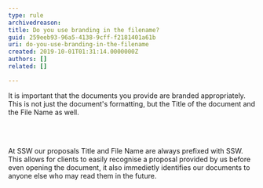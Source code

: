 ```yaml
---
type: rule
archivedreason: 
title: Do you use branding in the filename?
guid: 259eeb93-96a5-4138-9cff-f2181401a61b
uri: do-you-use-branding-in-the-filename
created: 2019-10-01T01:31:14.0000000Z
authors: []
related: []

---
```



<p>​It is important that the documents you provide are branded appropriately. This is not just the document's formatting, but the Title of the document and the File Name as well.​<br></p>
<br><excerpt class='endintro'></excerpt><br>
<p>​At SSW our proposals Title and File Name are always prefixed with SSW. This allows for clients to easily recognise a proposal provided by us before even opening the document, it also immedietly identifies our documents to anyone else who may read them in the future.<br></p>


